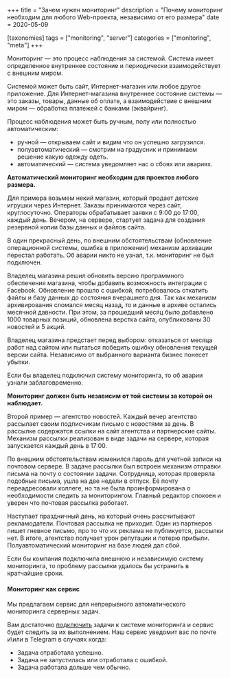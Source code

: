 +++
title = "Зачем нужен мониторинг"
description = "Почему мониторинг необходим для любого Web-проекта, независимо от его размера"
date = 2020-05-09

[taxonomies]
tags = ["monitoring", "server"]
categories = ["monitoring", "meta"]
+++

Мониторинг — это процесс наблюдения за системой. Система имеет определенное внутреннее состояние и 
периодически взаимодействует с внешним миром. 

Системой может быть сайт, Интернет-магазин или любое другое приложение.
Для Интернет-магазина внутреннее состояние системы — это заказы, товары, данные об оплате, а взаимодействие 
с внешним миром — обработка платежей с банками (эквайринг).   

Процесс наблюдения может быть ручным, полу или полностью автоматическим:
- ручной — открываем сайт и видим что он успешно загрузился. 
- полуавтоматический — смотрим на градусник и принимаем решение какую одежду одеть.
- автоматический — система уведомляет нас о сбоях или авариях.

**Автоматический мониторинг необходим для проектов любого размера.**

Для примера возьмем некий магазин, который продает детские игрушки через Интернет. 
Заказы принимаются через сайт, круглосуточно. Операторы обрабатывает заявки с 9:00 до 17:00, каждый день. 
Вечером, на сервере, стартует задача для создания резервной копии базы данных и файлов сайта.

В один прекрасный день, по внешним обстоятельствам (обновление операционной системы, ошибка в приложении) 
механизм архивации перестал работать. Об аварии никто не узнал, т.к. мониторинг не был подключен.  

Владелец магазина решил обновить версию программного обеспечения 
магазина, чтобы добавить возможность интеграции с Facebook. 
Обновление прошло с ошибкой, потребовалось откатить файлы и базу данных до состояния вчерашнего дня. 
Так как механизм архивирования сломался месяц назад, то и данные в архиве 
остались месячной давности. При этом, за прошедший месяц было добавлено 1000 товарных позиций, обновлена верстка сайта, 
опубликованы 30 новостей и 5 акций.

Владелец магазина предстает перед выбором: отказаться от месяца работ над сайтом или пытаться победить ошибку обновления
текущей версии сайта. Независимо от выбранного варианта бизнес понесет убытки.

Если бы владелец подключил систему мониторинга, то об аварии узнали заблаговременно.
 
**Мониторинг должен быть независим от той системы за которой он наблюдает.**

Второй пример — агентство новостей. Каждый вечер агентство рассылает своим подписчикам письмо с новостями за день.
В рассылке содержатся ссылки на сайт агентства и партнерские сайты. Механизм рассылки реализован в виде задачи 
на сервере, которая запускается каждый день в 17:00. 

По внешним обстоятельствам изменился пароль для учетной записи 
на почтовом сервере. В задаче рассылки был встроен механизм отправки письма на почту о состоянии задачи. 
Сотрудница, которая проверяла подобные письма, ушла на две недели в отпуск. Её почту переадресовали коллеге, но та 
не была проинформирована о необходимости следить за мониторингом. Главный редактор спокоен и уверен 
что почтовая рассылка работает.

Наступает праздничный день, на который очень рассчитывают рекламодатели. Почтовая рассылка не приходит.
Один из партнеров пишет гневное письмо, про то что их реклама не публикуется, рассылки нет. 
В итоге, агентство получает урон репутации и потерю прибыли. Полуавтоматический мониторинг на базе людей дал сбой.

Если бы компания подключила внешнюю и независимую систему мониторинга, то проблему рассылки удалось бы устранить 
в кратчайшие сроки.

#### Мониторинг как сервис

Мы предлагаем сервис для непрерывного автоматического мониторинга серверных задач.

Вам достаточно [подключить](https://docs.cronbox.ru/getting-started/) задачи к системе мониторинга и 
сервис будет следить за их выполнением. Наш сервис уведомит вас по почте и\или в Telegram в случаях когда:
- Задача отработала успешно.
- Задача не запустилась или отработала с ошибкой.
- Задача работала дольше чем обычно. 